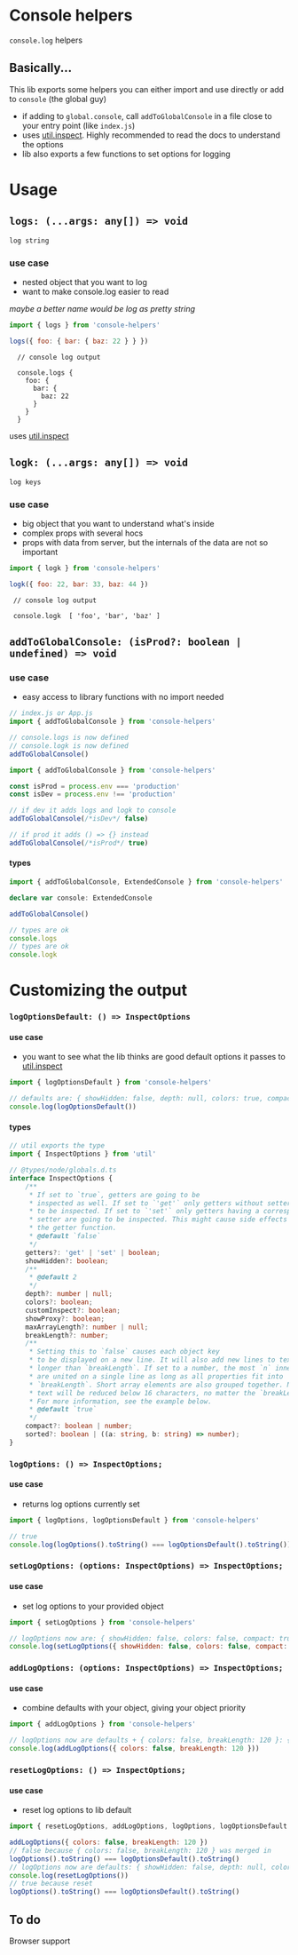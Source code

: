 # Console helpers

`console.log` helpers

## Basically...

This lib exports some helpers you can either import and use directly or add to `console` (the global guy)

-   if adding to `global.console`, call `addToGlobalConsole` in a file close to your entry point (like `index.js`)
-   uses [util.inspect](https://nodejs.org/api/util.html#util_util_inspect_object_options). Highly recommended to read the docs to understand the options
-   lib also exports a few functions to set options for logging

# Usage

## `logs: (...args: any[]) => void`

`log string`

### use case

-   nested object that you want to log
-   want to make console.log easier to read

_maybe a better name would be log as pretty string_

```js
import { logs } from 'console-helpers'

logs({ foo: { bar: { baz: 22 } } })
```

```text
  // console log output

  console.logs {
    foo: {
      bar: {
        baz: 22
      }
    }
  }
```

uses [util.inspect](https://nodejs.org/api/util.html#util_util_inspect_object_options)

## `logk: (...args: any[]) => void`

`log keys`

### use case

-   big object that you want to understand what's inside
-   complex props with several hocs
-   props with data from server, but the internals of the data are not so important

```js
import { logk } from 'console-helpers'

logk({ foo: 22, bar: 33, baz: 44 })
```

```text
 // console log output

 console.logk  [ 'foo', 'bar', 'baz' ]
```

## `addToGlobalConsole: (isProd?: boolean | undefined) => void`

### use case

-   easy access to library functions with no import needed

```js
// index.js or App.js
import { addToGlobalConsole } from 'console-helpers'

// console.logs is now defined
// console.logk is now defined
addToGlobalConsole()
```

```js
import { addToGlobalConsole } from 'console-helpers'

const isProd = process.env === 'production'
const isDev = process.env !== 'production'

// if dev it adds logs and logk to console
addToGlobalConsole(/*isDev*/ false)

// if prod it adds () => {} instead
addToGlobalConsole(/*isProd*/ true)
```

#### types

```typescript
import { addToGlobalConsole, ExtendedConsole } from 'console-helpers'

declare var console: ExtendedConsole

addToGlobalConsole()

// types are ok
console.logs
// types are ok
console.logk
```

# Customizing the output

### `logOptionsDefault: () => InspectOptions`

#### use case

-   you want to see what the lib thinks are good default options it passes to [util.inspect](https://nodejs.org/api/util.html#util_util_inspect_object_options)

```js
import { logOptionsDefault } from 'console-helpers'

// defaults are: { showHidden: false, depth: null, colors: true, compact: false }
console.log(logOptionsDefault())
```

#### types

```typescript
// util exports the type
import { InspectOptions } from 'util'

// @types/node/globals.d.ts
interface InspectOptions {
    /**
     * If set to `true`, getters are going to be
     * inspected as well. If set to `'get'` only getters without setter are going
     * to be inspected. If set to `'set'` only getters having a corresponding
     * setter are going to be inspected. This might cause side effects depending on
     * the getter function.
     * @default `false`
     */
    getters?: 'get' | 'set' | boolean;
    showHidden?: boolean;
    /**
     * @default 2
     */
    depth?: number | null;
    colors?: boolean;
    customInspect?: boolean;
    showProxy?: boolean;
    maxArrayLength?: number | null;
    breakLength?: number;
    /**
     * Setting this to `false` causes each object key
     * to be displayed on a new line. It will also add new lines to text that is
     * longer than `breakLength`. If set to a number, the most `n` inner elements
     * are united on a single line as long as all properties fit into
     * `breakLength`. Short array elements are also grouped together. Note that no
     * text will be reduced below 16 characters, no matter the `breakLength` size.
     * For more information, see the example below.
     * @default `true`
     */
    compact?: boolean | number;
    sorted?: boolean | ((a: string, b: string) => number);
}
```

### `logOptions: () => InspectOptions;`

#### use case

-   returns log options currently set

```js
import { logOptions, logOptionsDefault } from 'console-helpers'

// true
console.log(logOptions().toString() === logOptionsDefault().toString())
```

### `setLogOptions: (options: InspectOptions) => InspectOptions;`

#### use case

-   set log options to your provided object

```js
import { setLogOptions } from 'console-helpers'

// logOptions now are: { showHidden: false, colors: false, compact: true, breakLength: 120 }
console.log(setLogOptions({ showHidden: false, colors: false, compact: true, breakLength: 120 }))
```

### `addLogOptions: (options: InspectOptions) => InspectOptions;`

#### use case

-   combine defaults with your object, giving your object priority

```js
import { addLogOptions } from 'console-helpers'

// logOptions now are defaults + { colors: false, breakLength: 120 }: { showHidden: false, depth: null, colors: false, compact: false, breakLength: 120 }
console.log(addLogOptions({ colors: false, breakLength: 120 }))
```

### `resetLogOptions: () => InspectOptions;`

#### use case

-   reset log options to lib default

```js
import { resetLogOptions, addLogOptions, logOptions, logOptionsDefault } from 'console-helpers'

addLogOptions({ colors: false, breakLength: 120 })
// false because { colors: false, breakLength: 120 } was merged in
logOptions().toString() === logOptionsDefault().toString()
// logOptions now are defaults: { showHidden: false, depth: null, colors: true, compact: false }
console.log(resetLogOptions())
// true because reset
logOptions().toString() === logOptionsDefault().toString()
```

## To do

Browser support

